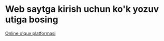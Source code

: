 # Web saytga kirish uchun ko'k yozuv utiga bosing
 [Online o'quv platformasi](https://onlinelearingcourse.netlify.app/)